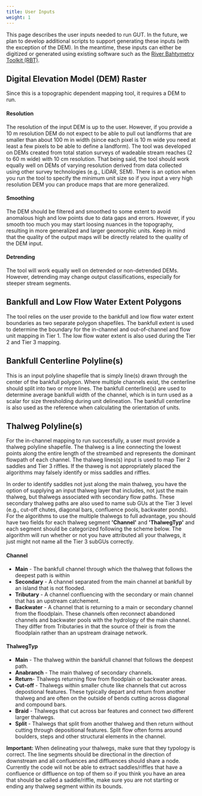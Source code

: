 ```yaml
---
title: User Inputs
weight: 1
---
```


This page describes the user inputs needed to run GUT.  In the future, we plan to develop additional scripts to support generating these inputs (with the exception of the DEM).  In the meantime, these inputs can either be digitized or generated using existing software such as the [River Bahtymetry Toolkit (RBT)](https://essa.com/explore-essa/tools/river-bathymetry-toolkit-rbt/).  


## Digital Elevation Model (DEM) Raster

Since this is a topographic dependent mapping tool, it requires a DEM to run.   

#### Resolution

The resolution of the input DEM is up to the user.  However, if you provide a 10 m resolution DEM do not expect to be able to pull out landforms that are smaller than about 100 m in width (since each pixel is 10 m wide you need at least a few pixels to be able to define a landform).  The tool was developed on DEMs created from total station surveys of wadeable stream reaches (2 to 60 m wide) with 10 cm resolution.  That being said, the tool should work equally well on DEMs of varying resolution derived from data collected using other survey technologies (e.g., LiDAR, SEM). There is an option when you run the tool to specify the minimum unit size so if you input a very high resolution DEM you can produce maps that are more generalized.

#### Smoothing

The DEM should be filtered and smoothed to some extent to avoid anomalous high and low points due to data gaps and errors.  However, if you smooth too much you may start loosing nuances in the topography, resulting in more generalized and larger geomorphic units.  Keep in mind that the quality of the output maps will be directly related to the quality of the DEM input.

#### Detrending

The tool will work equally well on detrended or non-detrended DEMs.  However, detrending may change output classifications, especially for steeper stream segments. 

## Bankfull and Low Flow Water Extent Polygons

The tool relies on the user provide to the bankfull and low flow water extent boundaries as two separate polygon shapefiles. The bankfull extent is used to determine the boundary for the in-channel and out-of-channel and flow unit mapping in Tier 1.  The low flow water extent is also used during the Tier 2 and Tier 3 mapping.

## Bankfull Centerline Polyline(s)

This is an input polyline shapefile that is simply line(s) drawn through the center of the bankfull polygon.  Where multiple channels exist, the centerline should split into two or more lines.  The bankfull centerline(s) are used to determine average bankfull width of the channel, which is in turn used as a scalar for size thresholding during unit delineation.  The bankfull centerline is also used as the reference when calculating the orientation of units.

## Thalweg Polyline(s)

For the in-channel mapping to run successfully, a user must provide a thalweg polyline shapefile.  The thalweg is a line connecting the lowest points along the entire length of the streambed and represents the dominant flowpath of each channel. The thalweg lines(s) input is used to map Tier 2 saddles and Tier 3 riffles.  If the thaweg is not appropriately placed the algorithms may falsely identify or miss saddles and riffles. 

In order to identify saddles not just along the main thalweg, you have the option of supplying an input thalweg layer that includes, not just the main thalweg, but thalwegs associated with secondary flow paths.  These secondary thalweg paths are also used to name sub GUs at the Tier 3 level (e.g., cut-off chutes, diagonal bars, confluence pools, backwater ponds).  For the algorithms to use the multiple thalwegs to full advantage, you should have two fields for each thalweg segment **'Channel'** and **'ThalwegTyp'** and each segment should be categorized following the scheme below. The algorithm will run whether or not you have attributed all your thalwegs, it just might not name all the Tier 3 subGUs correctly.  

#### Channel
* **Main** - The bankfull channel through which the thalweg that follows the deepest path is within
* **Secondary** - A channel separated from the main channel at bankfull by an island that is not flooded. 
* **Tributary** - A channel confluencing with the secondary or main channel that has an upstream catchement.
* **Backwater** - A channel that is returning to a main or secondary channel from the floodplain.  These channels often reconnect abandoned channels and backwater pools with the hydrology of the main channel. They differ from Tributaries in that the source of their is from the floodplain rather than an upstream drainage network.

#### ThalwegTyp
* **Main** - The thalweg within the bankfull channel that follows the deepest path.
* **Anabranch** - The main thalweg of secondary channels.
* **Return**- Thalwegs returning flow from floodplain or backwater areas.
* **Cut-off** - Thalwegs within smaller chute like channels that cut across depostional features.  These typically depart and return from another thalweg and are often on the outside of bends cutting across diagonal and compound bars.
* **Braid** - Thalwegs that cut across bar features and connect two different larger thalwegs. 
* **Split** - Thalwegs that split from another thalweg and then return without cutting through depositional features.  Split flow often forms around boulders, steps and other structural elements in the channel.

**Important:** When delineating your thalwegs, make sure that they typology is correct.  The line segments should be directional in the direction of downstream and all confluences and diffluences should share a node. Currently the code will not be able to extract saddles/riffles that have a confluence or diffluence on top of them so if you think you have an area that should be called a saddle/riffle, make sure you are not starting or ending any thalweg segment within its bounds. 